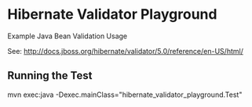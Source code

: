 # Hibernate Validator Playground

Example Java Bean Validation Usage

See: http://docs.jboss.org/hibernate/validator/5.0/reference/en-US/html/

## Running the Test 

mvn exec:java -Dexec.mainClass="hibernate_validator_playground.Test"

